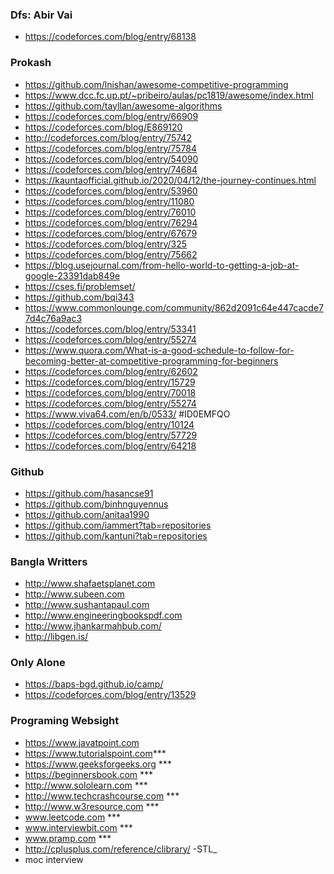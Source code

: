 ### Dfs: Abir Vai
* https://codeforces.com/blog/entry/68138
### Prokash
* https://github.com/lnishan/awesome-competitive-programming
* https://www.dcc.fc.up.pt/~pribeiro/aulas/pc1819/awesome/index.html
* https://github.com/tayllan/awesome-algorithms
* https://codeforces.com/blog/entry/66909
* https://codeforces.com/blog/E869120
* http://codeforces.com/blog/entry/75742
* https://codeforces.com/blog/entry/75784
* https://codeforces.com/blog/entry/54090
* https://codeforces.com/blog/entry/74684
* https://kauntaofficial.github.io/2020/04/12/the-journey-continues.html
* https://codeforces.com/blog/entry/53960
* https://codeforces.com/blog/entry/11080
* https://codeforces.com/blog/entry/76010
* https://codeforces.com/blog/entry/76294
* https://codeforces.com/blog/entry/67679
* https://codeforces.com/blog/entry/325
* https://codeforces.com/blog/entry/75662
* https://blog.usejournal.com/from-hello-world-to-getting-a-job-at-google-23391dab849e
* https://cses.fi/problemset/
* https://github.com/bqi343
* https://www.commonlounge.com/community/862d2091c64e447cacde77d4c76a9ac3
* https://codeforces.com/blog/entry/53341
* https://codeforces.com/blog/entry/55274
* https://www.quora.com/What-is-a-good-schedule-to-follow-for-becoming-better-at-competitive-programming-for-beginners
* https://codeforces.com/blog/entry/62602
* https://codeforces.com/blog/entry/15729
* https://codeforces.com/blog/entry/70018
* https://codeforces.com/blog/entry/55274
* https://www.viva64.com/en/b/0533/    #ID0EMFQO
* https://codeforces.com/blog/entry/10124
* https://codeforces.com/blog/entry/57729
* https://codeforces.com/blog/entry/64218
### Github
* https://github.com/hasancse91
* https://github.com/binhnguyennus
* https://github.com/anitaa1990
* https://github.com/iammert?tab=repositories
* https://github.com/kantuni?tab=repositories
### Bangla Writters
* http://www.shafaetsplanet.com
* http://www.subeen.com
* http://www.sushantapaul.com
* http://www.engineeringbookspdf.com
* http://www.jhankarmahbub.com/
* http://libgen.is/
### Only Alone
* https://baps-bgd.github.io/camp/
* https://codeforces.com/blog/entry/13529
### Programing Websight
* https://www.javatpoint.com
* https://www.tutorialspoint.com***
* https://www.geeksforgeeks.org ***
* https://beginnersbook.com ***
* http://www.sololearn.com ***
* http://www.techcrashcourse.com ***
* http://www.w3resource.com ***
* www.leetcode.com ***
* www.interviewbit.com ***
* www.pramp.com ***
* http://cplusplus.com/reference/clibrary/ -STL_ 
* moc interview
